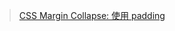 > [CSS Margin Collapse: 使用 padding](https://docs.f2e.idv.tw/css/margin-collapse.html#%E4%BD%BF%E7%94%A8-padding)